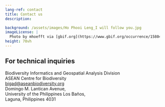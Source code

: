 ```yaml
---
lang-ref: contact
title: Contact us
description:

background: /assets/images/Ho Phooi Leng_I will follow you.jpg
imageLicense: |
  Photo by mhoefft via [gbif.org](https://www.gbif.org/occurrence/1580487687)
height: 70vh
---
```


## For technical inquiries

Biodiversity Informatics and Geospatial Analysis Division <br>
ASEAN Centre for Biodiversity <br>
bigad@aseanbiodiversity.org <br>
Domingo M. Lantican Avenue, <br>
University of the Philippines Los Baños, <br>
Laguna, Philippines 4031
